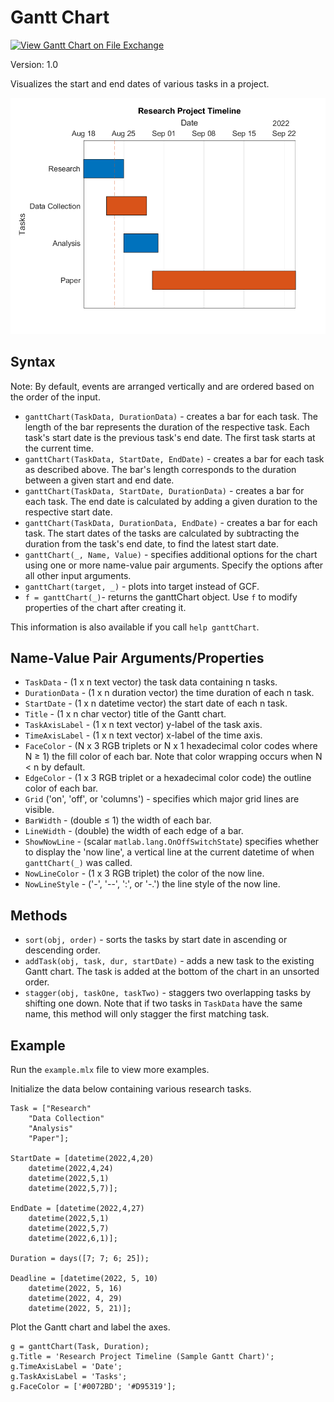 # Gantt Chart

[![View Gantt Chart on File Exchange](https://www.mathworks.com/matlabcentral/images/matlab-file-exchange.svg)](https://www.mathworks.com/matlabcentral/fileexchange/116970-gantt-chart)

Version: 1.0

Visualizes the start and end dates of various tasks in a project.

![Example of Gantt Chart using four different tasks in a research project.](./ganttChart.png)


## Syntax
Note: By default, events are arranged vertically and are ordered based on the order of the input.

- `ganttChart(TaskData, DurationData)` - creates a bar for each task. The length of the bar represents the duration of the respective task. Each task's start date is the previous task's end date. The first task starts at the current time.
- `ganttChart(TaskData, StartDate, EndDate)` - creates a bar for each task as described above. The bar's length corresponds to the duration between a given start and end date.
- `ganttChart(TaskData, StartDate, DurationData)` - creates a bar for each task. The end date is calculated by adding a given duration to the respective start date.
- `ganttChart(TaskData, DurationData, EndDate)` - creates a bar for each task. The start dates of the tasks are calculated by subtracting the duration from the task's end date, to find the latest start date. 
- `ganttChart(_, Name, Value)` - specifies additional options for the chart using one or more name-value pair arguments. Specify the options after all other input arguments.
- `ganttChart(target, _)` - plots into target instead of GCF.
- `f = ganttChart(_)`- returns the ganttChart object. Use `f` to modify properties of the chart after creating it.

This information is also available if you call `help ganttChart`.


## Name-Value Pair Arguments/Properties
- `TaskData` - (1 x n text vector) the task data containing n tasks.
- `DurationData` - (1 x n duration vector) the time duration of each n task.
- `StartDate` - (1 x n datetime vector) the start date of each n task.
- `Title` - (1 x n char vector) title of the Gantt chart.
- `TaskAxisLabel` - (1 x n text vector) y-label of the task axis.
- `TimeAxisLabel` - (1 x n text vector) x-label of the time axis.
- `FaceColor` - (N x 3 RGB triplets or N x 1 hexadecimal color codes where N ≥ 1) the fill color of each bar. Note that color wrapping occurs when N < n by default.
- `EdgeColor` - (1 x 3 RGB triplet or a hexadecimal color code) the outline color of each bar.
- `Grid` ('on', 'off', or 'columns') - specifies which major grid lines are visible.
- `BarWidth` - (double ≤ 1) the width of each bar.
- `LineWidth` - (double) the width of each edge of a bar.
- `ShowNowLine` - (scalar `matlab.lang.OnOffSwitchState`) specifies whether to display the 'now line', a vertical line at the current datetime of when `ganttChart(_)` was called.
- `NowLineColor` - (1 x 3 RGB triplet) the color of the now line.
- `NowLineStyle` - ('-', '--', ':', or '-.') the line style of the now line.

## Methods
- `sort(obj, order)` - sorts the tasks by start date in ascending or descending order.
- `addTask(obj, task, dur, startDate)` - adds a new task to the existing Gantt chart. The task is added at the bottom of the chart in an unsorted order.
- `stagger(obj, taskOne, taskTwo)` - staggers two overlapping tasks by shifting one down. Note that if two tasks in `TaskData` have the same name, this method will only stagger the first matching task.

## Example
Run the `example.mlx` file to view more examples.

Initialize the data below containing various research tasks.
```
Task = ["Research"
    "Data Collection" 
    "Analysis" 
    "Paper"];

StartDate = [datetime(2022,4,20)
    datetime(2022,4,24)
    datetime(2022,5,1)
    datetime(2022,5,7)];

EndDate = [datetime(2022,4,27) 
    datetime(2022,5,1)
    datetime(2022,5,7)
    datetime(2022,6,1)];

Duration = days([7; 7; 6; 25]);

Deadline = [datetime(2022, 5, 10)
    datetime(2022, 5, 16)
    datetime(2022, 4, 29)
    datetime(2022, 5, 21)];
```

Plot the Gantt chart and label the axes.
```
g = ganttChart(Task, Duration);
g.Title = 'Research Project Timeline (Sample Gantt Chart)';
g.TimeAxisLabel = 'Date';
g.TaskAxisLabel = 'Tasks';
g.FaceColor = ['#0072BD'; '#D95319'];
```

